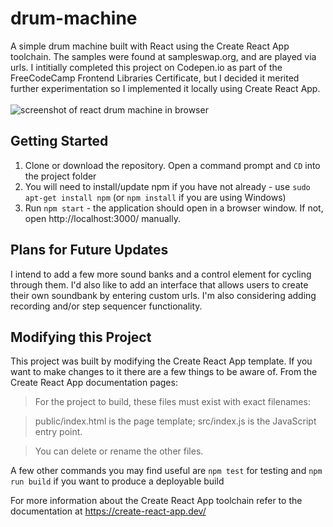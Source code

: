 # drum-machine
A simple drum machine built with React using the Create React App toolchain. The samples were found at sampleswap.org, and are played via urls. I intitially completed this project  on Codepen.io as part of the FreeCodeCamp Frontend Libraries Certificate, but I decided it merited further experimentation so I implemented it locally using Create React App.
<br>
<br>
![screenshot of react drum machine in browser](https://github.com/schaferyan/drum-machine/blob/master/screenshots/Screenshot%20(838).png)


## Getting Started
1. Clone or download the repository. Open a command prompt and `CD` into the project folder
2. You will need to install/update npm if you have not already - use `sudo apt-get install npm` (or `npm install` if you are using Windows)
3. Run `npm start` - the application should open in a browser window. If not, open http://localhost:3000/ manually.

## Plans for Future Updates
I intend to add a few more sound banks and a control element for cycling through them. I'd also like to add an interface that allows users to create their own soundbank by entering custom urls. I'm also considering adding recording and/or step sequencer functionality.

## Modifying this Project
This project was built by modifying the Create React App template. If you want to make changes to it there are a few things to be aware of. From the Create React App documentation pages:

>For the project to build, these files must exist with exact filenames:

>    public/index.html is the page template;
>    src/index.js is the JavaScript entry point.

>You can delete or rename the other files.

A few other commands you may find useful are `npm test` for testing and `npm run build` if you want to produce a deployable build

For more information about the Create React App toolchain refer to the documentation at https://create-react-app.dev/
